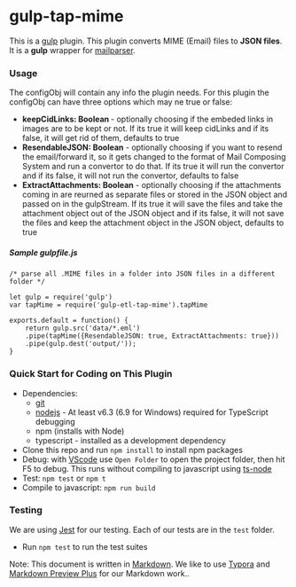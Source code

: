 # gulp-tap-mime #

This is a [gulp](https://gulpjs.com/) plugin.
This plugin converts MIME (Email) files to **JSON files**. It is a **gulp** wrapper for [mailparser](https://nodemailer.com/extras/mailparser/).

### Usage
The configObj will contain any info the plugin needs. For this plugin the configObj can have three options which may ne true or false:
<ul>
    <li><b>keepCidLinks: Boolean </b>- optionally choosing if the embeded links in images are to be kept or not. If its true it will keep cidLinks and if its false, it will get rid of them, defaults to true
    <li><b>ResendableJSON: Boolean</b> - optionally choosing if you want to resend the email/forward it, so it gets changed to the format of Mail Composing System and run a convertor to do that. If its true it will run the convertor and if its false, it will not run the convertor, defaults to false
    <li><b>ExtractAttachments: Boolean</b> - optionally choosing if the attachments coming in are reurned as separate files or stored in the JSON object and passed on in the gulpStream. If its true it will save the files and take the attachment object out of the JSON object and if its false, it will not save the files and keep the attachment object in the JSON object, defaults to true
</ul>


##### Sample gulpfile.js
```
/* parse all .MIME files in a folder into JSON files in a different folder */

let gulp = require('gulp')
var tapMime = require('gulp-etl-tap-mime').tapMime

exports.default = function() {
    return gulp.src('data/*.eml')
    .pipe(tapMime({ResendableJSON: true, ExtractAttachments: true})) 
    .pipe(gulp.dest('output/'));
}
```
### Quick Start for Coding on This Plugin
* Dependencies: 
    * [git](https://git-scm.com/downloads)
    * [nodejs](https://nodejs.org/en/download/releases/) - At least v6.3 (6.9 for Windows) required for TypeScript debugging
    * npm (installs with Node)
    * typescript - installed as a development dependency
* Clone this repo and run `npm install` to install npm packages
* Debug: with [VScode](https://code.visualstudio.com/download) use `Open Folder` to open the project folder, then hit F5 to debug. This runs without compiling to javascript using [ts-node](https://www.npmjs.com/package/ts-node)
* Test: `npm test` or `npm t`
* Compile to javascript: `npm run build`

### Testing

We are using [Jest](https://facebook.github.io/jest/docs/en/getting-started.html) for our testing. Each of our tests are in the `test` folder.

- Run `npm test` to run the test suites



Note: This document is written in [Markdown](https://daringfireball.net/projects/markdown/). We like to use [Typora](https://typora.io/) and [Markdown Preview Plus](https://chrome.google.com/webstore/detail/markdown-preview-plus/febilkbfcbhebfnokafefeacimjdckgl?hl=en-US) for our Markdown work..
